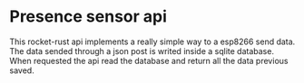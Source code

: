 # Presence sensor api

This rocket-rust api implements a really simple way to a esp8266 send data. The data sended through a json post is writed inside a sqlite database. When requested the api read the database and return all the data previous saved.
